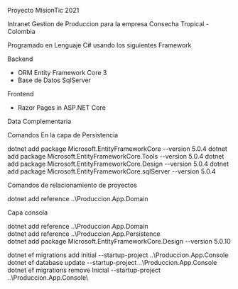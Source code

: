 Proyecto MisionTic 2021

Intranet Gestion de Produccion para la empresa Consecha Tropical - Colombia

Programado en Lenguaje C# usando los siguientes Framework

Backend
 - ORM Entity Framework Core 3
 - Base de Datos SqlServer

Frontend
- Razor Pages in ASP.NET Core

Data Complementaria

Comandos En la capa de Persistencia 

dotnet add package Microsoft.EntityFrameworkCore --version 5.0.4
dotnet add package Microsoft.EntityFrameworkCore.Tools --version 5.0.4
dotnet add package Microsoft.EntityFrameworkCore.Design --version 5.0.4
dotnet add package Microsoft.EntityFrameworkCore.sqlServer --version 5.0.4

Comandos de relacionamiento de proyectos

dotnet add reference ..\Produccion.App.Domain

Capa consola

dotnet add reference ..\Produccion.App.Domain\
dotnet add reference ..\Produccion.App.Persistence\
dotnet add package Microsoft.EntityFrameworkCore.Design --version 5.0.10

dotnet ef migrations add initial --startup-project ..\Produccion.App.Console\
dotnet ef database update --startup-project ..\Produccion.App.Console\
dotnet ef migrations remove Inicial --startup-project ..\Produccion.App.Console\



